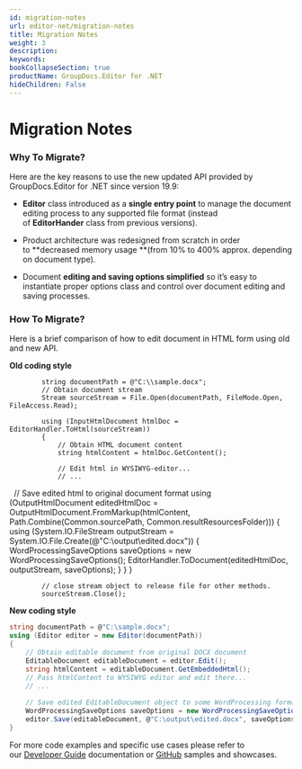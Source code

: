 ```yaml
---
id: migration-notes
url: editor-net/migration-notes
title: Migration Notes
weight: 3
description: 
keywords: 
bookCollapseSection: true
productName: GroupDocs.Editor for .NET
hideChildren: False
---
```


# Migration Notes

### Why To Migrate?

Here are the key reasons to use the new updated API provided by GroupDocs.Editor for .NET since version 19.9:

*   **Editor** class introduced as a **single entry point** to manage the document editing process to any supported file format (instead of **EditorHander** class from previous versions). 
    
*   Product architecture was redesigned from scratch in order to **decreased memory usage **(from 10% to 400% approx. depending on document type).
    
*   Document **editing **and** saving options simplified** so it’s easy to instantiate proper options class and control over document editing and saving processes.  
    

### How To Migrate?

Here is a brief comparison of how to edit document in HTML form using old and new API.  

**Old coding style**

			string documentPath = @"C:\\sample.docx"; 
     		// Obtain document stream
            Stream sourceStream = File.Open(documentPath, FileMode.Open, FileAccess.Read);

            using (InputHtmlDocument htmlDoc = EditorHandler.ToHtml(sourceStream))
            {
                // Obtain HTML document content
                string htmlContent = htmlDoc.GetContent();
				
				// Edit html in WYSIWYG-editor...
				// ...
 
				// Save edited html to original document format
                using (OutputHtmlDocument editedHtmlDoc = OutputHtmlDocument.FromMarkup(htmlContent, Path.Combine(Common.sourcePath, Common.resultResourcesFolder)))
                {
                    using (System.IO.FileStream outputStream = System.IO.File.Create(@"C:\\output\\edited.docx"))
                    {
                        WordProcessingSaveOptions  saveOptions = new WordProcessingSaveOptions();
                        EditorHandler.ToDocument(editedHtmlDoc, outputStream, saveOptions);
                    }
                }
            }

            // close stream object to release file for other methods.
            sourceStream.Close();

**New coding style**

```csharp
string documentPath = @"C:\sample.docx"; 
using (Editor editor = new Editor(documentPath))
{
    // Obtain editable document from original DOCX document
    EditableDocument editableDocument = editor.Edit();
	string htmlContent = editableDocument.GetEmbeddedHtml();
    // Pass htmlContent to WYSIWYG editor and edit there...
    // ...
 
    // Save edited EditableDocument object to some WordProcessing format - DOC for example
    WordProcessingSaveOptions saveOptions = new WordProcessingSaveOptions(Formats.WordProcessingFormats.Docx);
    editor.Save(editableDocument, @"C:\output\edited.docx", saveOptions);
}
```

For more code examples and specific use cases please refer to our [Developer Guide](https://docs.groupdocs.com/display/editornet/Developer+Guide) documentation or [GitHub](https://github.com/groupdocs-editor/GroupDocs.Editor-for-.NET) samples and showcases.
